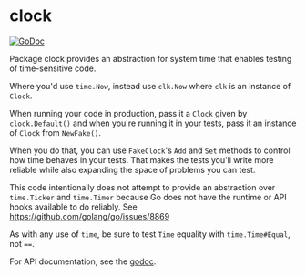 clock
====

[![GoDoc](https://img.shields.io/badge/pkg.go.dev-doc-blue)](http://pkg.go.dev/github.com/jmhodges/clock)

Package clock provides an abstraction for system time that enables testing of
time-sensitive code.

Where you'd use `time.Now`, instead use `clk.Now` where `clk` is an instance of
`Clock`.

When running your code in production, pass it a `Clock` given by
`clock.Default()` and when you're running it in your tests, pass it an instance
of `Clock` from `NewFake()`.

When you do that, you can use `FakeClock`'s `Add` and `Set` methods to control
how time behaves in your tests. That makes the tests you'll write more reliable
while also expanding the space of problems you can test.

This code intentionally does not attempt to provide an abstraction over
`time.Ticker` and `time.Timer` because Go does not have the runtime or API hooks
available to do reliably. See https://github.com/golang/go/issues/8869

As with any use of `time`, be sure to test `Time` equality with
`time.Time#Equal`, not `==`.

For API documentation, see the
[godoc](http://godoc.org/github.com/jmhodges/clock).
